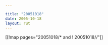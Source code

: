 ```yaml
---

title: "20051018"
date: 2005-10-18
layout: rut
---
```


[[!map pages="20051018/* and ! 20051018/*/*"]]
